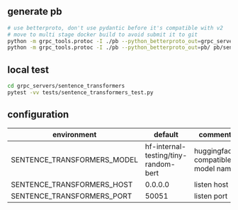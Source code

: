 ## generate pb
```bash
# use betterproto, don't use pydantic before it's compatible with v2
# move to multi stage docker build to avoid submit it to git
python -m grpc_tools.protoc -I ./pb --python_betterproto_out=grpc_servers/sentence_transformers/pb/ pb/sentence_transformers.embedding.proto
python -m grpc_tools.protoc -I ./pb --python_betterproto_out=pb/ pb/sentence_transformers.embedding.proto
```

## local test
```bash
cd grpc_servers/sentence_transformers
pytest -vv tests/sentence_transformers_test.py
```

## configuration
|environment|default|comment|
|----|----|----|
|SENTENCE_TRANSFORMERS_MODEL|hf-internal-testing/tiny-random-bert|huggingface compatible model name|
|SENTENCE_TRANSFORMERS_HOST|0.0.0.0|listen host|
|SENTENCE_TRANSFORMERS_PORT|50051|listen port|
